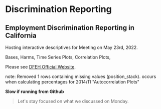 # Discrimination Reporting
## Employment Discrimination Reporting in California

Hosting interactive descriptives for Meeting on May 23rd, 2022.

Bases,
Harms,
Time Series Plots,
Correlation Plots,

Please see [DFEH Official Website](https://www.dfeh.ca.gov).



note: Removed 1 rows containing missing values (position_stack). occurs when calculating percentages for 2014/11
"Autocorrelation Plots"

**Slow if running from Github**
> Let's stay focused on what we discussed on Monday.

